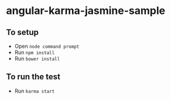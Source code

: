 # angular-karma-jasmine-sample
## To setup
- Open `node command prompt`
- Run `npm install`
- Run `bower install`

## To run the test
- Run `karma start`
 
